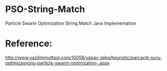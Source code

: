 # PSO-String-Match
Particle Swarm Optimization String Match Java Implementation

# Reference:
http://www.yazilimmutfagi.com/10058/yapay-zeka/heuristic/parcacik-suru-optimizasyonu-particle-swarm-optimization-.aspx

